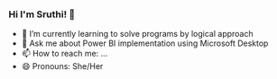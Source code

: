 ### Hi I'm Sruthi! 👋

- 🌱 I’m currently learning to solve programs by logical approach
- 💬 Ask me about Power BI implementation using Microsoft Desktop
- 📫 How to reach me: ...
- 😄 Pronouns: She/Her

